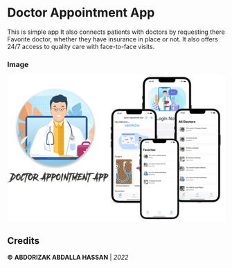 # Doctor Appointment App

This is simple app It also connects patients with doctors by requesting there Favorite doctor, whether they have insurance in place or not. It also offers 24/7 access to quality care with face-to-face visits.

### Image

![Image](img/doc.png)

## Credits

**©** **ABDORIZAK ABDALLA HASSAN** | _2022_

